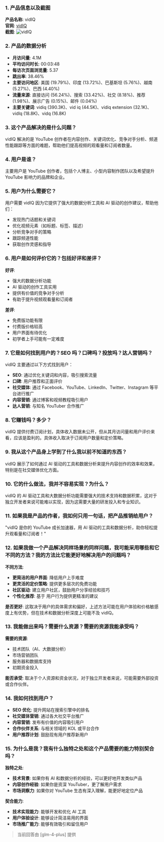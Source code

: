 ### 1. 产品信息以及截图

**产品名称**: vidIQ  
**官网**: [vidIQ](https://vidiq.com)  
**截图**: ![vidIQ](https://cdn-images.toolify.ai/image/b79113ce6ef94d1061177a3a1de97571.jpeg)

### 2. 产品的数据分析

- **月访问量**: 4.1M
- **平均访问时长**: 00:03:48
- **每访次页面浏览量**: 5.37
- **跳出率**: 38.46%
- **主要访问地区**: 美国 (19.79%)、印度 (13.72%)、巴基斯坦 (5.76%)、越南 (5.27%)、巴西 (4.40%)
- **流量来源**: 直接访问 (56.24%)、搜索 (33.42%)、社交 (8.18%)、推荐 (1.98%)、展示广告 (0.15%)、邮件 (0.04%)
- **主要关键词**: vidiq (390.3K)、vid iq (44.5K)、vidiq extension (32.1K)、vidlq (18.8K)、vidq (16.8K)

### 3. 这个产品解决的是什么问题？

vidIQ 解决的是 YouTube 创作者在内容创作、关键词优化、竞争对手分析、频道性能跟踪等方面的难题，帮助他们提高视频的观看量和订阅者数量。

### 4. 用户是谁？

主要用户是 YouTube 创作者，包括个人博主、小型内容制作团队以及希望提升 YouTube 影响力的品牌和企业。

### 5. 用户为什么需要它？

用户需要 vidIQ 因为它提供了强大的数据分析工具和 AI 驱动的创作建议，帮助他们：
- 发现热门话题和关键词
- 优化视频元素（如标题、标签、描述）
- 分析竞争对手的策略
- 跟踪频道性能
- 获取创作灵感和指导

### 6. 用户是如何评价它的？包括好评和差评？

**好评**:
- 强大的数据分析功能
- AI 驱动的创作工具实用
- 提供有价值的竞争对手分析
- 有助于提升视频观看量和订阅者

**差评**:
- 免费版功能有限
- 付费版价格较高
- 用户界面有待优化
- 初学者上手可能有一定难度

### 7. 它是如何找到用户的？SEO 吗？口碑吗？投放吗？达人营销吗？

vidIQ 主要通过以下方式找到用户：
- **SEO**: 通过优化关键词和内容，吸引搜索流量
- **口碑**: 用户推荐和正面评价
- **社交媒体**: 通过 Facebook、YouTube、LinkedIn、Twitter、Instagram 等平台进行推广
- **内容营销**: 通过博客和视频教程吸引用户
- **达人营销**: 与知名 YouTuber 合作推广

### 8. 它赚钱吗？多少？

vidIQ 提供付费订阅计划，具体收入数据未公开，但从其月访问量和用户评价来看，应该是盈利的。具体收入取决于订阅用户数量和定价策略。

### 9. 我从这个产品身上学到了什么我以前不知道的东西？

vidIQ 展示了如何通过 AI 驱动的工具和数据分析来提升内容创作的效率和效果，特别是在社交媒体优化方面。

### 10. 它的什么做法，我并不容易实现？为什么？

vidIQ 的 AI 驱动工具和大数据分析功能需要强大的技术支持和数据积累，这对于独立开发者来说可能难以实现，因为这需要大量的研发投入和专业知识。

### 11. 如果我是产品的作者，我如何只用一句话，把产品推销给用户？

"vidIQ 是你的 YouTube 成长加速器，用 AI 驱动的工具和数据分析，助你轻松提升观看量和订阅者！"

### 12. 如果我做一个产品解决同样场景的同样问题，我可能采用哪些和它不同的方法？我的方法比它能更好地解决用户的问题吗？

**不同方法**:
- **更简洁的用户界面**: 降低用户上手难度
- **更灵活的定价策略**: 提供更多层次的免费功能
- **社区驱动**: 建立用户社区，鼓励用户分享经验和技巧
- **个性化推荐**: 基于 用户行为提供更精准的建议

**是否更好**:
这取决于用户的具体需求和偏好，上述方法可能在用户体验和价格敏感度上有优势，但在技术和数据分析深度上可能不及 vidIQ。

### 13. 我能做出来吗？需要什么资源？需要的资源我能承受吗？

**需要的资源**:
- 技术团队（AI、大数据分析）
- 市场营销团队
- 服务器和数据库支持
- 初期资金投入

**能否承受**:
取决于个人资源和资金状况，对于独立开发者来说，可能需要外部投资或合作伙伴。

### 14. 我如何找到用户？

- **SEO 优化**: 提升网站在搜索引擎中的排名
- **社交媒体营销**: 通过各大社交平台推广
- **内容营销**: 发布有价值的内容吸引用户
- **合作伙伴关系**: 与相关领域的 KOL 或平台合作
- **用户推荐计划**: 鼓励现有用户推荐新用户

### 15. 为什么是我？我有什么独特之处和这个产品需要的能力特别契合吗？

**独特之处**:
- **技术背景**: 如果你有 AI 和数据分析的经验，可以更好地开发类似产品
- **内容创作经验**: 如果你是资深 YouTuber，更了解用户需求
- **市场洞察力**: 如果你对 YouTube 生态有深入理解，能更好地定位产品

**契合能力**:
- **技术实现能力**: 能够开发和优化 AI 工具
- **用户体验设计**: 能够设计简洁易用的界面
- **市场推广能力**: 能够有效吸引和留住用户

> 当前回答由 [glm-4-plus] 提供